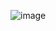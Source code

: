 ![image](https://github.com/Priyanshrai/DApps_hello_world_smart_contract/assets/105690577/03a41b06-2ec8-49fb-a888-d0cac22d50c6)
